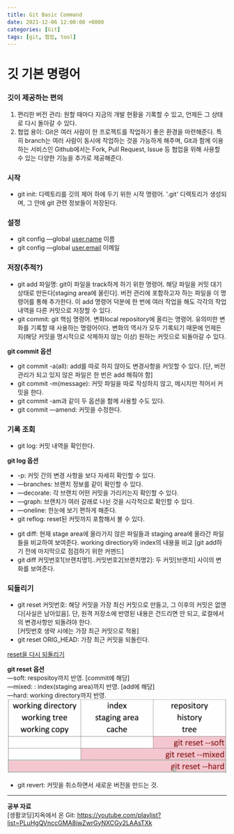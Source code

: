 ```yaml
---
title: Git Basic Command
date: 2021-12-06 12:00:00 +0800
categories: [Git]
tags: [git, 협업, tool]
---
```

# 깃 기본 명령어

### 깃이 제공하는 편의
1) 편리한 버전 관리: 원할 때마다 지금의 개발 현황을 기록할 수 있고, 언제든 그 상태로 다시 돌아갈 수 있다.    
2) 협업 용이: Git은 여러 사람이 한 프로젝트를 작업하기 좋은 환경을 마련해준다. 특히 branch는 여러 사람이 동시에 작업하는 것을 가능하게 해주며, Git과 함께 이용하는 서비스인 Github에서는 Fork, Pull Request, Issue 등 협업을 위해 사용할 수 있는 다양한 기능을 추가로 제공해준다.    
    
### 시작   
* git init: 디렉토리를 깃의 제어 하에 두기 위한 시작 명령어. '.git' 디렉토리가 생성되며, 그 안에 git 관련 정보들이 저장된다.   
    
### 설정   
* git config —global [user.name](http://user.name) 이름   
* git config —global [user.email](http://user.email) 이메일   
    
### 저장(추적?)   
* git add 파일명: git이 파일을 track하게 하기 위한 명령어. 해당 파일을 커밋 대기 상태로 만든다[staging area에 올린다]. 버전 관리에 포함하고자 하는 파일을 이 명령어를 통해 추가한다. 이 add 명령어 덕분에 한 번에 여러 작업을 해도 각각의 작업 내역을 다른 커밋으로 저장할 수 있다.      
* git commit: git 핵심 명령어. 변화local repository에 올리는 명령어. 유의미한 변화를 기록할 때 사용하는 명령어이다. 변화의 역사가 모두 기록되기 때문에 언제든지(해당 커밋을 명시적으로 삭제하지 않는 이상) 원하는 커밋으로 되돌아갈 수 있다.        
    
__git commit 옵션__   
- git commit -a(all): add를 따로 하지 않아도 변경사항을 커밋할 수 있다. [단, 버전 관리가 되고 있지 않은 파일은 한 번은 add 해줘야 함]   
- git commit -m(message): 커밋 파일을 따로 작성하지 않고, 메시지만 적어서 커밋을 한다.   
- git commit -am과 같이 두 옵션을 함께 사용할 수도 있다.   
- git commit —amend: 커밋을 수정한다.      
   
### 기록 조회   
* git log: 커밋 내역을 확인한다.   
    
__git log 옵션__    
- -p: 커밋 간의 변경 사항을 보다 자세히 확인할 수 있다.   
- —branches: 브랜치 정보를 같이 확인할 수 있다.   
- —decorate: 각 브랜치 어떤 커밋을 가리키는지 확인할 수 있다.   
- —graph: 브랜치가 여러 갈래로 나뉜 것을 시각적으로 확인할 수 있다.   
- —oneline: 한눈에 보기 편하게 해준다.   
- git reflog: reset된 커밋까지 포함해서 볼 수 있다.   
   
* git diff: 현재 stage area에 올라가지 않은 파일들과 staging area에 올라간 파일들을 비교하여 보여준다. working directiory와 index의 내용을 비교 [git add하기 전에 마지막으로 점검하기 위한 커맨드]   
* git diff 커밋번호1[브랜치명1]..커밋번호2[브랜치명2]: 두 커밋[브랜치] 사이의 변화를 보여준다.   
    
### **되돌리기**   
* git reset 커밋번호: 해당 커밋을 가장 최신 커밋으로 만들고, 그 이후의 커밋은 없앤다[사실은 남아있음]. 단, 원격 저장소에 반영된 내용은 건드리면 안 되고, 로컬에서의 변경사항만 되돌려야 한다.   
[커밋번호 생략 시에는 가장 최근 커밋으로 적용]   
* git reset ORIG_HEAD: 가장 최근 커밋을 되돌린다.    
   
[reset을 다시 되돌리기](https://www.youtube.com/watch?v=P-EJ-Tkb5FM&list=PLuHgQVnccGMA8iwZwrGyNXCGy2LAAsTXk&index=29)   
   
__git reset 옵션__   
—soft: respositoy까지 반영. [commit에 해당]   
—mixed: : index(staging area)까지 반영. [add에 해당]   
—hard: working directory까지 반영.   
![git_reset](/assets/img/post-img/git_reset.png)   
   
- git revert: 커밋을 취소하면서 새로운 버전을 만드는 것.   
         
---
__공부 자료__   
[생활코딩]지옥에서 온 Git: https://youtube.com/playlist?list=PLuHgQVnccGMA8iwZwrGyNXCGy2LAAsTXk
